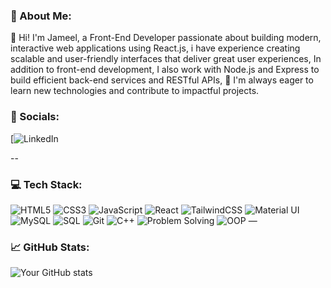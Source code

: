 ### 👋 About Me:
👋 Hi! I'm Jameel, a Front-End Developer passionate about building modern, interactive web applications using React.js,
i have experience creating scalable and user-friendly interfaces that deliver great user experiences,
In addition to front-end development, I also work with Node.js and Express to build efficient back-end services and RESTful APIs,
🚀 I'm always eager to learn new technologies and contribute to impactful projects.


### 🔗 Socials:
[![LinkedIn](https://www.linkedin.com/in/jameel-handomeh-38197b235/)


--

### 💻 Tech Stack:
![HTML5](https://img.shields.io/badge/HTML5-E34F26?style=for-the-badge&logo=HTML5&logoColor=white)
![CSS3](https://img.shields.io/badge/CSS3-1572B6?style=for-the-badge&logo=CSS3&logoColor=white)
![JavaScript](https://img.shields.io/badge/JavaScript-F7DF1E?style=for-the-badge&logo=JavaScript&logoColor=black)
![React](https://img.shields.io/badge/React-20232A?style=for-the-badge&logo=React&logoColor=61DAFB)
![TailwindCSS](https://img.shields.io/badge/Tailwind_CSS-38B2AC?style=for-the-badge&logo=tailwind-css&logoColor=white)
![Material UI](https://img.shields.io/badge/MUI-007FFF?style=for-the-badge&logo=mui&logoColor=white)
![MySQL](https://img.shields.io/badge/MySQL-4479A1?style=for-the-badge&logo=MySQL&logoColor=white)
![SQL](https://img.shields.io/badge/SQL-336791?style=for-the-badge&logo=postgresql&logoColor=white)
![Git](https://img.shields.io/badge/Git-F05032?style=for-the-badge&logo=git&logoColor=white)
![C++](https://img.shields.io/badge/C++-00599C?style=for-the-badge&logo=c%2B%2B&logoColor=white)
![Problem Solving](https://img.shields.io/badge/Problem_Solving-FFA116?style=for-the-badge&logo=leetcode&logoColor=white)
![OOP](https://img.shields.io/badge/OOP-6E40C9?style=for-the-badge&logo=code&logoColor=white)
—

### 📈 GitHub Stats:
![Your GitHub stats](https://github-readme-stats.vercel.app/api?username=handomeh03&show_icons=true&theme=tokyonight)
